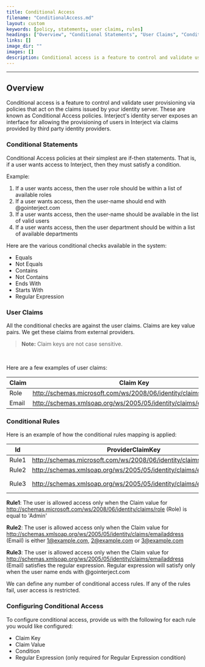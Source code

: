 ```yaml
---
title: Conditional Access
filename: "ConditionalAccess.md"
layout: custom
keywords: [policy, statements, user claims, rules]
headings: ["Overview", "Conditional Statements", "User Claims", "Conditional Rules", "Configuring Conditional Access"]
links: []
image_dir: ""
images: []
description: Conditional access is a feature to control and validate user provisioning via policies that act on the claims issued by your identity server. These are known as Conditional Access policies. Interject's identity server exposes an interface for allowing the provisioning of users in Interject via claims provided by third party identity providers.
---
```

* * *

## Overview

Conditional access is a feature to control and validate user provisioning via policies that act on the claims issued by your identity server. These are known as Conditional Access policies. Interject's identity server exposes an interface for allowing the provisioning of users in Interject via claims provided by third party identity providers.

### Conditional Statements

Conditional Access policies at their simplest are if-then statements. That is, if a user wants access to Interject, then they must satisfy a condition.

Example:

1. If a user wants access, then the user role should be within a list of available roles
2. If a user wants access, then the user-name should end with @gointerject.com
3. If a user wants access, then the user-name should be available in the list of valid users
4. If a user wants access, then the user department should be within a list of available departments

Here are the various conditional checks available in the system:

- Equals
- Not Equals
- Contains
- Not Contains
- Ends With
- Starts With
- Regular Expression

### User Claims

All the conditional checks are against the user claims. Claims are key value pairs. We get these claims from external providers.

<blockquote class=highlight_note>
<b>Note:</b> Claim keys are not case sensitive.
</blockquote>
<br>

Here are a few examples of user claims:

| Claim | Claim Key | Claim Value |
|---|---|---|
| Role| http://schemas.microsoft.com/ws/2008/06/identity/claims/role | Admin |
| Email| http://schemas.xmlsoap.org/ws/2005/05/identity/claims/emailaddress | user@example.com |

### Conditional Rules

Here is an example of how the conditional rules mapping is applied:

| Id | ProviderClaimKey | ProviderClaimValue | Condition | Regular Expression |
|---|---|---|---|---|
| Rule1 | http://schemas.microsoft.com/ws/2008/06/identity/claims/role | Admin | Equals | |
| Rule2 | http://schemas.xmlsoap.org/ws/2005/05/identity/claims/emailaddress | 1@example.com,2@example.com,3@example.com | Contains | |
| Rule3 | http://schemas.xmlsoap.org/ws/2005/05/identity/claims/emailaddress | | RegularExpression | ^[A-Za-z0-9._%+-]+@gointerject\.com$ |

**Rule1**: The user is allowed access only when the Claim value for http://schemas.microsoft.com/ws/2008/06/identity/claims/role (Role) is equal to 'Admin'

**Rule2**: The user is allowed access only when the Claim value for http://schemas.xmlsoap.org/ws/2005/05/identity/claims/emailaddress (Email) is either 1@example.com, 2@example.com or 3@example.com

**Rule3**: The user is allowed access only when the Claim value for http://schemas.xmlsoap.org/ws/2005/05/identity/claims/emailaddress (Email) satisfies the regular expression. Regular expression will satisfy only when the user name ends with @gointerject.com

We can define any number of conditional access rules. If any of the rules fail, user access is restricted.

### Configuring Conditional Access

To configure conditional access, provide us with the following for each rule you would like configured: 

* Claim Key
* Claim Value
* Condition
* Regular Expression (only required for Regular Expression condition)
